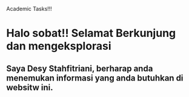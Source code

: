 Academic Tasks!!!

<h1>Halo sobat!! Selamat Berkunjung dan mengeksplorasi

<h2>Saya Desy Stahfitriani, berharap anda menemukan informasi yang anda butuhkan di websitw ini.

<!--
**DesySyahfitriani/desysyahfitriani** is a ✨ _special_ ✨ repository because its `README.md` (this file) appears on your GitHub profile.

Here are some ideas to get you started:

- 🔭 I’m currently working on ...
- 🌱 I’m currently learning ...
- 👯 I’m looking to collaborate on ...
- 🤔 I’m looking for help with ...
- 💬 Ask me about ...
- 📫 How to reach me: ...
- 😄 Pronouns: ...
- ⚡ Fun fact: ...
-->
